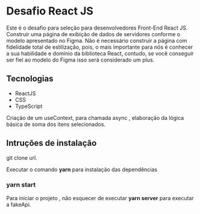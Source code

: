 # Desafio React JS
Este é o desafio para seleção para desenvolvedores Front-End React JS. Construir uma página de exibição de dados de servidores conforme o modelo apresentado no Figma. Não é necessário construir a página com fidelidade total de estilização, pois, o mais importante para nós é conhecer a sua habilidade e domínio da biblioteca React, contudo, se você conseguir ser fiel ao modelo do Figma isso será considerado um plus.


## Tecnologias

- ReactJS
- CSS
- TypeScript

Criação de um useContext, para chamada async , elaboração da lógica básica de soma dos itens selecionados. 




## Intruções de instalação

git clone url.

Executar o comando **yarn** para instalação das dependências

### yarn start 

Para iniciar o projeto , não esquecer de executar **yarn server** para executar a fakeApi.
